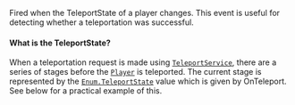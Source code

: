 Fired when the TeleportState of a player changes. This event is useful for
detecting whether a teleportation was successful.
#### What is the TeleportState?

When a teleportation request is made using [`TeleportService`](https://create.roblox.com/docs/reference/engine/classes/TeleportService), there
are a series of stages before the [`Player`](https://create.roblox.com/docs/reference/engine/classes/Player) is teleported. The
current stage is represented by the [`Enum.TeleportState`](https://create.roblox.com/docs/reference/engine/enums/TeleportState) value which is
given by OnTeleport. See below for a practical example of this.